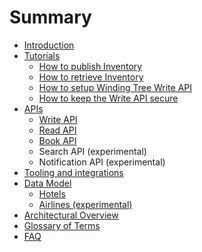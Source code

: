 # Summary

* [Introduction](README.md)
* [Tutorials](tutorials.md)
  * [How to publish Inventory](tutorials/how-to-publish-inventory.md)
  * [How to retrieve Inventory](tutorials/how-to-retrieve-inventory.md)
  * [How to setup Winding Tree Write API](tutorials/how-to-setup-write-api.md)
  * [How to keep the Write API secure](tutorials/security-tips.md)
* [APIs](apis.md)
  * [Write API](apis/write-api.md)
  * [Read API](apis/read-api.md)
  * [Book API](apis/book-api.md)
  * Search API \(experimental\)
  * Notification API \(experimental\)
* [Tooling and integrations](tooling.md)
* [Data Model](data-model.md)
  * [Hotels](data-model/hotels.md)
  * [Airlines \(experimental\)](data-model/airline-experimental.md)
* [Architectural Overview](architectural-overview.md)
* [Glossary of Terms](glossary-of-terms.md)
* [FAQ](faq.md)

